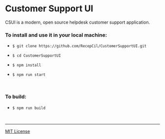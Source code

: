 # Customer Support UI

CSUI is a modern, open source helpdesk customer support application.

### To install and use it in your local machine:
              
- `$ git clone https://github.com/RecepCil/CustomerSupportUI.git`

- `$ cd CustomerSupportUI`

- `$ npm install`

- `$ npm run start`

<br>

### To build:

- `$ npm run build`

<br>

---
[MIT License](https://opensource.org/licenses/MIT)
